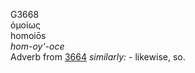 G3668  
ὁμοίως  
homoiōs  
*hom-oy‘-oce*  
Adverb from [3664](g3664) *similarly:* - likewise, so.  
